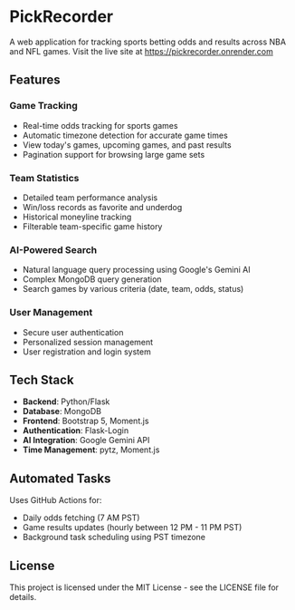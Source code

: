 # PickRecorder

A web application for tracking sports betting odds and results across NBA and NFL games. Visit the live site at https://pickrecorder.onrender.com

## Features

### Game Tracking
- Real-time odds tracking for sports games
- Automatic timezone detection for accurate game times
- View today's games, upcoming games, and past results
- Pagination support for browsing large game sets

### Team Statistics
- Detailed team performance analysis
- Win/loss records as favorite and underdog
- Historical moneyline tracking
- Filterable team-specific game history

### AI-Powered Search
- Natural language query processing using Google's Gemini AI
- Complex MongoDB query generation
- Search games by various criteria (date, team, odds, status)

### User Management
- Secure user authentication
- Personalized session management
- User registration and login system

## Tech Stack

- **Backend**: Python/Flask
- **Database**: MongoDB
- **Frontend**: Bootstrap 5, Moment.js
- **Authentication**: Flask-Login
- **AI Integration**: Google Gemini API
- **Time Management**: pytz, Moment.js

## Automated Tasks
Uses GitHub Actions for:

- Daily odds fetching (7 AM PST)
- Game results updates (hourly between 12 PM - 11 PM PST)
- Background task scheduling using PST timezone

## License
This project is licensed under the MIT License - see the LICENSE file for details.